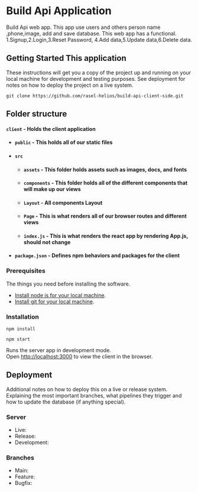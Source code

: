 # Build Api Application

Build Api web app. This app use users and others person name ,phone,image, add and save database. This web app has a functional. 1.Signup,2.Login,3.Reset Password, 4.Add data,5.Update data,6.Delete data.

## Getting Started This application

These instructions will get you a copy of the project up and running on your local machine for development and testing purposes. See deployment for notes on how to deploy the project on a live system.

```
git clone https://github.com/rasel-helios/build-api-client-side.git

```

## Folder structure

#### `client` - Holds the client application

- #### `public` - This holds all of our static files
- #### `src`
  - #### `assets` - This folder holds assets such as images, docs, and fonts
  - #### `components` - This folder holds all of the different components that will make up our views
  - #### `Layout` - All components Layout
  - #### `Page` - This is what renders all of our browser routes and different views
  - #### `index.js` - This is what renders the react app by rendering App.js, should not change
- #### `package.json` - Defines npm behaviors and packages for the client

### Prerequisites

The things you need before installing the software.

- [Install node js for your local machine](https://nodejs.org/en/).
- [Install git for your local machine](https://git-scm.com/).

### Installation

```
npm install
```

```
npm start
```

Runs the server app in development mode.<br>
Open [http://localhost:3000](http://localhost:3000) to view the client in the browser.

## Deployment

Additional notes on how to deploy this on a live or release system. Explaining the most important branches, what pipelines they trigger and how to update the database (if anything special).

### Server

- Live:
- Release:
- Development:

### Branches

- Main:
- Feature:
- Bugfix:
